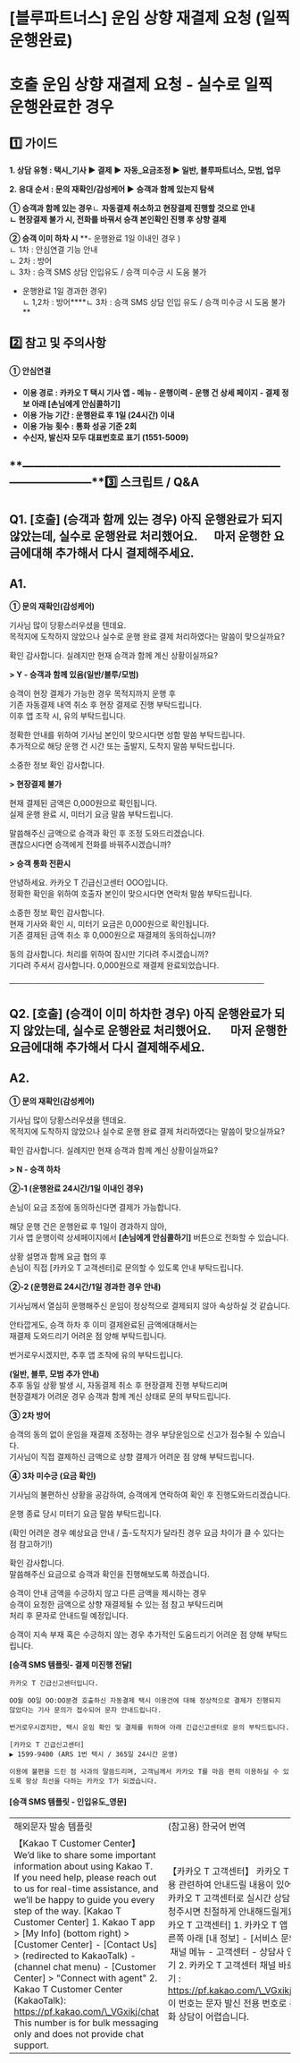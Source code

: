 # [블루파트너스]  운임 상향 재결제 요청 (일찍 운행완료)

**호출 운임 상향 재결제 요청 - 실수로 일찍 운행완료한 경우**
=====================================

**1️⃣ 가이드**
-----------

**1. 상담 유형 : 택시\_기사 ▶ 결제** **▶** **자동\_요금조정 ▶ 일반, 블루파트너스, 모범, 업무**

**2. 응대 순서 : 문의 재확인/감성케어 ▶** **승객과 함께 있는지 탐색**

**① 승객과 함께 있는 경우**ㄴ **자동결제 취소하고 현장결제 진행할 것으로 안내**  
**ㄴ 현장결제 불가 시, 전화를 바꿔서 승객 본인확인 진행 후 상향 결제**

**② 승객 이미 하차 시** **- 운행완료 1일 이내인 경우 )   
ㄴ 1차 : 안심연결 기능 안내  
ㄴ 2차 : 방어  
ㄴ 3차 : 승객 SMS 상담 인입유도 / 승객 미수긍 시 도움 불가   
- 운행완료 1일 경과한 경우)  
ㄴ 1,2차 : 방어****ㄴ 3차 : 승객 SMS 상담 인입 유도 / 승객 미수긍 시 도움 불가**

**2️⃣ 참고 및 주의사항**
-----------------

#### **① 안심연결**

* **이용 경로 : 카카오 T 택시 기사 앱 - 메뉴 - 운행이력 - 운행 건 상세 페이지 - 결제 정보 아래 [손님에게 안심콜하기]**
* **이용 가능 기간 : 운행완료 후 1일 (24시간) 이내**
* **이용 가능 횟수 : 통화 성공 기준 2회**
* **수신자, 발신자 모두 대표번호로 표기 (1551-5009)**

**―****―****―****―****―****―****―****―****―****―****―****―****―****―****―****―****―****―****―****―****―****―****―****―****―****―****―****―****―****3️⃣ 스크립트 / Q&A**
-------------------------------------------------------------------------------------------------------------------------------------------------------------------

**Q1.** **[호출] (승객과 함께 있는 경우)** **아직 운행완료가 되지 않았는데, 실수로 운행완료 처리했어요.      마저 운행한 요금에대해 추가해서 다시 결제해주세요.**
-------------------------------------------------------------------------------------------------------

**A1.**
-------

**① 문의 재확인(감성케어)**

기사님 많이 당황스러우셨을 텐데요.   
목적지에 도착하지 않았으나 실수로 운행 완료 결제 처리하였다는 말씀이 맞으실까요?

확인 감사합니다. 실례지만 현재 승객과 함께 계신 상황이실까요?

**> Y - 승객과 함께 있음(일반/블루/모범)**

승객이 현장 결제가 가능한 경우 목적지까지 운행 후   
기존 자동결제 내역 취소 후 현장 결제로 진행 부탁드립니다.   
이후 앱 조작 시, 유의 부탁드립니다.

정확한 안내를 위하여 기사님 본인이 맞으시다면 성함 말씀 부탁드립니다.  
추가적으로 해당 운행 건 시간 또는 출발지, 도착지 말씀 부탁드립니다.

소중한 정보 확인 감사합니다.

**> 현장결제 불가**

현재 결제된 금액은 0,000원으로 확인됩니다.   
실제 운행 완료 시, 미터기 요금 말씀 부탁드립니다.

말씀해주신 금액으로 승객과 확인 후 조정 도와드리겠습니다.  
괜찮으시다면 승객에게 전화를 바꿔주시겠습니까?

**> 승객 통화 전환시**

안녕하세요. 카카오 T 긴급신고센터 OOO입니다.  
정확한 확인을 위하여 호출자 본인이 맞으시다면 연락처 말씀 부탁드립니다.

소중한 정보 확인 감사합니다.   
현재 기사와 확인 시, 미터기 요금은 0,000원으로 확인됩니다.  
기존 결제된 금액 취소 후 0,000원으로 재결제의 동의하십니까?

동의 감사합니다. 처리를 위하여 잠시만 기다려 주시겠습니까?  
기다려 주셔서 감사합니다. 0,000원으로 재결제 완료되었습니다.

──────────────────────────────────────────────

**Q2.** **[호출]** **(승객이 이미 하차한 경우)** **아직 운행완료가 되지 않았는데, 실수로 운행완료 처리했어요.       마저 운행한 요금에대해 추가해서 다시 결제해주세요.**
-------------------------------------------------------------------------------------------------------------

**A2.**
-------

**① 문의 재확인(감성케어)**

기사님 많이 당황스러우셨을 텐데요.   
목적지에 도착하지 않았으나 실수로 운행 완료 결제 처리하였다는 말씀이 맞으실까요?

확인 감사합니다. 실례지만 현재 승객과 함께 계신 상황이실까요?

**> N - 승객 하차**

**②-1 (운행완료 24시간/1일 이내인 경우)**

손님이 요금 조정에 동의하신다면 결제가 가능합니다.

해당 운행 건은 운행완료 후 1일이 경과하지 않아,   
기사 앱 운행이력 상세페이지에서 **[손님에게 안심콜하기]** 버튼으로 전화할 수 있습니다.

상황 설명과 함께 요금 협의 후   
손님이 직접 [카카오 T 고객센터]로 문의할 수 있도록 안내 부탁드립니다.

**②-2 (운행완료 24시간/1일 경과한 경우 안내)**

기사님께서 열심히 운행해주신 운임이 정상적으로 결제되지 않아 속상하실 것 같습니다.

안타깝게도, 승객 하차 후 이미 결제완료된 금액에대해서는   
재결제 도와드리기 어려운 점 양해 부탁드립니다.

번거로우시겠지만, 추후 앱 조작에 유의 부탁드립니다.

**(일반, 블루, 모범 추가 안내)**  
추후 동일 상황 발생 시, 자동결제 취소 후 현장결제 진행 부탁드리며  
현장결제가 어려운 경우 승객과 함께 계신 상태로 문의 부탁드립니다.

**③ 2차 방어**

승객의 동의 없이 운임을 재결제 조정하는 경우 부당운임으로 신고가 접수될 수 있습니다.  
기사님이 직접 결제하신 금액으로 상향 결제가 어려운 점 양해 부탁드립니다.

**④ 3차 미수긍 (요금 확인)**

기사님의 불편하신 상황을 공감하여, 승객에게 연락하여 확인 후 진행도와드리겠습니다.

운행 종료 당시 미터기 요금 말씀 부탁드립니다.

(확인 어려운 경우 예상요금 안내 / 출-도착지가 달라진 경우 요금 차이가 클 수 있다는 점 참고하기!)

확인 감사합니다.   
말씀해주신 요금으로 승객과 확인을 진행해보도록 하겠습니다.

승객이 안내 금액을 수긍하지 않고 다른 금액을 제시하는 경우   
승객이 요청한 금액으로 상향 재결제될 수 있는 점 참고 부탁드리며  
처리 후 문자로 안내드릴 예정입니다.

승객이 지속 부재 혹은 수긍하지 않는 경우 추가적인 도움드리기 어려운 점 양해 부탁드립니다.

**[승객 SMS 템플릿- 결제 미진행 전달]**

```
카카오 T 긴급신고센터입니다.   
  
OO월 OO일 OO:OO분경 호출하신 자동결제 택시 이용건에 대해 정상적으로 결제가 진행되지 않았다는 기사 문의가 접수되어 문자 안내드립니다.  
  
번거로우시겠지만, 택시 운임 확인 및 결제를 위하여 아래 긴급신고센터로 문의 부탁드립니다.  
  
[카카오 T 긴급신고센터]   
▶ 1599-9400 (ARS 1번 택시 / 365일 24시간 운영)  
  
이용에 불편을 드린 점 사과의 말씀드리며, 고객님께서 카카오 T를 마음 편히 이용하실 수 있도록 항상 최선을 다하는 카카오 T가 되겠습니다.
```

#### **[승객 SMS 템플릿 - 인입유도\_영문]**

|  |  |
| --- | --- |
| 해외문자 발송 템플릿 | (참고용) 한국어 번역 |
| 【Kakao T Customer Center】  We’d like to share some important information about using Kakao T. If you need help, please reach out to us for real-time assistance, and we’ll be happy to guide you every step of the way.  [Kakao T Customer Center] 1. Kakao T app > [My Info] (bottom right) > [Customer Center] - [Contact Us] > (redirected to KakaoTalk) - (channel chat menu) - [Customer Center] > "Connect with agent" 2. Kakao T Customer Center (KakaoTalk): https://pf.kakao.com/\_VGxikj/chat  This number is for bulk messaging only and does not provide chat support. | 【카카오 T 고객센터】  카카오 T 이용 관련하여 안내드릴 내용이 있어요. 카카오 T 고객센터로 실시간 상담을 요청주시면 친절하게 안내해드릴게요.  [카카오 T 고객센터] 1. 카카오 T 앱 - 오른쪽 아래 [내 정보] - [서비스 문의] - 채널 메뉴 - 고객센터 - 상담사 연결하기 2. 카카오 T 고객센터 채널 바로가기 : https://pf.kakao.com/\_VGxikj/chat  이 번호는 문자 발신 전용 번호로 통화 상담이 어렵습니다. |